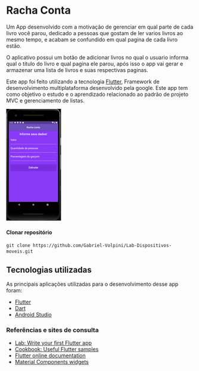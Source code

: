 # Racha Conta

Um App desenvolvido com a motivação de gerenciar em qual parte de cada livro você parou, dedicado a pessoas que gostam de ler varios livros ao mesmo tempo, e acabam se confundido em qual pagina de cada livro estão.

O aplicativo possui um botão de adicionar livros no qual o usuario informa qual o titulo do livro e qual pagina ele parou, após isso o app vai gerar e armazenar uma lista de livros e suas respectivas paginas.

Este app foi feito utilizando a tecnologia [Flutter](https://flutter.dev/), Framework de desenvolvimento multiplataforma desenvolvido pela google. Este app tem como objetivo o estudo e o aprendizado relacionado ao padrão de projeto MVC e gerenciamento de listas.

![](/racha_conta/example/demo.gif)

#### Clonar repositório
```
git clone https://github.com/Gabriel-Volpini/Lab-Dispositivos-moveis.git
```

## Tecnologias utilizadas

As principais aplicações utilizadas para o desenvolvimento desse app foram:

- [Flutter](https://flutter.dev/)
- [Dart](https://dart.dev/guides/language)
- [Android Studio](https://developer.android.com/studio)

### Referências e sites de consulta
- [Lab: Write your first Flutter app](https://flutter.dev/docs/get-started/codelab)
- [Cookbook: Useful Flutter samples](https://flutter.dev/docs/cookbook)
- [Flutter online documentation](https://flutter.dev/docs)
- [Material Components widgets](https://flutter.dev/docs/development/ui/widgets/material)



